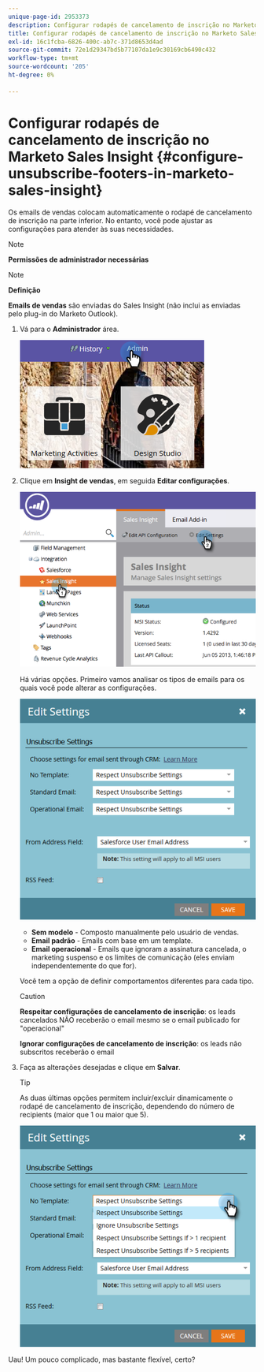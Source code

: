 ```yaml
---
unique-page-id: 2953373
description: Configurar rodapés de cancelamento de inscrição no Marketo Sales Insight - Documentos da Marketo - Documentação do produto
title: Configurar rodapés de cancelamento de inscrição no Marketo Sales Insight
exl-id: 16c1fcba-6826-400c-ab7c-371d8653d4ad
source-git-commit: 72e1d29347bd5b77107da1e9c30169cb6490c432
workflow-type: tm+mt
source-wordcount: '205'
ht-degree: 0%

---
```


# Configurar rodapés de cancelamento de inscrição no Marketo Sales Insight {#configure-unsubscribe-footers-in-marketo-sales-insight}

Os emails de vendas colocam automaticamente o rodapé de cancelamento de inscrição na parte inferior. No entanto, você pode ajustar as configurações para atender às suas necessidades.

>[!NOTE]
>
>**Permissões de administrador necessárias**

>[!NOTE]
>
>**Definição**
>
>**Emails de vendas** são enviadas do Sales Insight (não inclui as enviadas pelo plug-in do Marketo Outlook).

1. Vá para o **Administrador** área.

   ![](assets/one-1.png)

1. Clique em **Insight de vendas**, em seguida **Editar configurações**.

   ![](assets/two-1.png)

   Há várias opções. Primeiro vamos analisar os tipos de emails para os quais você pode alterar as configurações.

   ![](assets/three-1.png)

   * **Sem modelo** - Composto manualmente pelo usuário de vendas.
   * **Email padrão** - Emails com base em um template.
   * **Email operacional** - Emails que ignoram a assinatura cancelada, o marketing suspenso e os limites de comunicação (eles enviam independentemente do que for).

   Você tem a opção de definir comportamentos diferentes para cada tipo.

   >[!CAUTION]
   >
   >**Respeitar configurações de cancelamento de inscrição**: os leads cancelados NÃO receberão o email mesmo se o email publicado for &quot;operacional&quot;
   >
   >**Ignorar configurações de cancelamento de inscrição**: os leads não subscritos receberão o email

1. Faça as alterações desejadas e clique em **Salvar**.

   >[!TIP]
   >
   >As duas últimas opções permitem incluir/excluir dinamicamente o rodapé de cancelamento de inscrição, dependendo do número de recipients (maior que 1 ou maior que 5).

   ![](assets/four-1.png)

Uau! Um pouco complicado, mas bastante flexível, certo?
